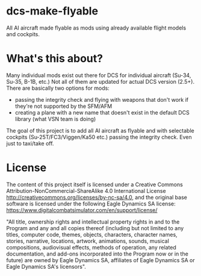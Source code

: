# dcs-make-flyable
All AI aircraft made flyable as mods using already available flight models and cockpits.

# What's this about?
Many individual mods exist out there for DCS for individual aircraft (Su-34, Su-35, B-1B, etc.) Not all of them are updated for actual DCS version (2.5+). There are basically two options for mods:
- passing the integrity check and flying with weapons that don't work if they're not supported by the SFM/AFM
- creating a plane with a new name that doesn't exist in the default DCS library (what VSN team is doing)

The goal of this project is to add all AI aircraft as flyable and with selectable cockpits (Su-25T/FC3/Viggen/Ka50 etc.) passing the integrity check. Even just to taxi/take off.

# License
The content of this project itself is licensed under a Creative Commons Attribution-NonCommercial-ShareAlike 4.0 International License http://creativecommons.org/licenses/by-nc-sa/4.0, and the original base software is licensed under the following  Eagle Dynamics SA license: https://www.digitalcombatsimulator.com/en/support/license/

"All title, ownership rights and intellectual property rights in and to the Program and any and all copies thereof (including but not limited to any titles, computer code, themes, objects, characters, character names, stories, narrative, locations, artwork, animations, sounds, musical compositions, audiovisual effects, methods of operation, any related documentation, and add-ons incorporated into the Program now or in the future) are owned by Eagle Dynamics SA, affiliates of Eagle Dynamics SA or Eagle Dynamics SA's licensors".
